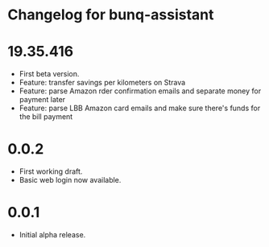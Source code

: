 # Changelog for bunq-assistant

19.35.416
=========
* First beta version.
* Feature: transfer savings per kilometers on Strava
* Feature: parse Amazon rder confirmation emails and separate money for payment later
* Feature: parse LBB Amazon card emails and make sure there's funds for the bill payment

0.0.2
=====
* First working draft.
* Basic web login now available.

0.0.1
=====
* Initial alpha release.
